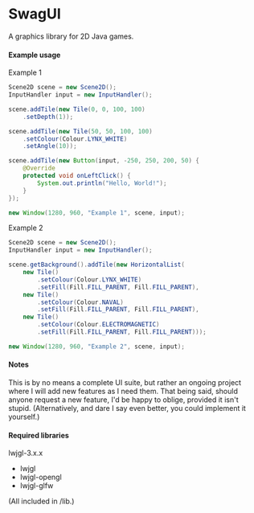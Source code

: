 # SwagUI
A graphics library for 2D Java games.

#### Example usage
Example 1
```java
Scene2D scene = new Scene2D();
InputHandler input = new InputHandler();

scene.addTile(new Tile(0, 0, 100, 100)
    .setDepth(1));

scene.addTile(new Tile(50, 50, 100, 100)
    .setColour(Colour.LYNX_WHITE)
    .setAngle(10));

scene.addTile(new Button(input, -250, 250, 200, 50) {
    @Override
    protected void onLeftClick() {
        System.out.println("Hello, World!");
    }
});

new Window(1280, 960, "Example 1", scene, input);
```
Example 2
```java
Scene2D scene = new Scene2D();
InputHandler input = new InputHandler();

scene.getBackground().addTile(new HorizontalList(
    new Tile()
        .setColour(Colour.LYNX_WHITE)
        .setFill(Fill.FILL_PARENT, Fill.FILL_PARENT),
    new Tile()
        .setColour(Colour.NAVAL)
        .setFill(Fill.FILL_PARENT, Fill.FILL_PARENT),
    new Tile()
        .setColour(Colour.ELECTROMAGNETIC)
        .setFill(Fill.FILL_PARENT, Fill.FILL_PARENT)));

new Window(1280, 960, "Example 2", scene, input);
```
#### Notes
This is by no means a complete UI suite, but rather an ongoing project where I will add new features as I need them.
That being said, should anyone request a new feature, I'd be happy to oblige, provided it isn't stupid.
(Alternatively, and dare I say even better, you could implement it yourself.)

#### Required libraries
lwjgl-3.x.x
* lwjgl
* lwjgl-opengl
* lwjgl-glfw

(All included in /lib.)
